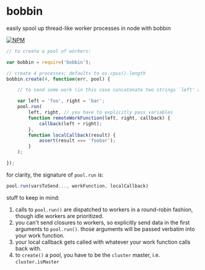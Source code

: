 # bobbin
easily spool up thread-like worker processes in node with bobbin

[![NPM](https://nodei.co/npm/bobbin.png?compact=true)](https://nodei.co/npm/bobbin/)

```javascript
// to create a pool of workers:

var bobbin = require('bobbin');

// create 4 processes; defaults to os.cpus().length
bobbin.create(4, function(err, pool) {

	// to send some work (in this case concatenate two strings `left' and `right'):

	var left = 'foo', right = 'bar';
	pool.run(
		left, right, // you have to explicitly pass variables
		function remoteWorkFunction(left, right, callback) {
	    	callback(left + right);
	    },
	    function localCallback(result) {
	    	assert(result === 'foobar');
	    }
	);

});
```

for clarity, the signature of `pool.run` is:

```javascript
pool.run(varsToSend..., workFunction, localCallback)
```

stuff to keep in mind:

1. calls to `pool.run()` are dispatched to workers in a round-robin fashion, though idle workers are prioritized.
2. you can't send closures to workers, so explicitly send data in the first arguments to `pool.run()`. those arguments will be passed verbatim into your work function.
3. your local callback gets called with whatever your work function calls back with.
4. to `create()` a pool, you have to be the `cluster` master, i.e. `cluster.isMaster`

